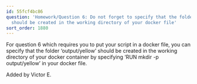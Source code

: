 ```yaml
---
id: 55fcf4bc86
question: 'Homework/Question 6: Do not forget to specify that the folder output/yellow
  should be created in the working directory of your docker file'
sort_order: 1880
---
```


For question 6 which requires you to put your script in a docker file,  you can specify that the folder ‘output/yellow’ should be created in the working directory of your docker container by specifying ‘RUN mkdir -p output/yellow’ in your docker file.

Added by Victor E.

